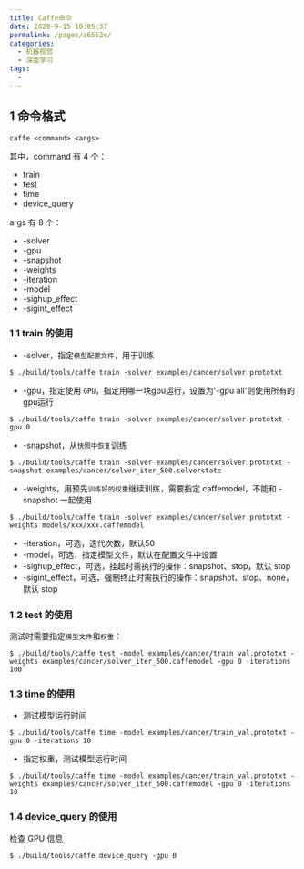 ```yaml
---
title: Caffe命令
date: 2020-9-15 10:05:37
permalink: /pages/a6552e/
categories: 
  - 机器视觉
  - 深度学习
tags: 
  - 
---
```


## 1 命令格式

```shell
caffe <command> <args>
```

其中，command 有 4 个：
- train
- test
- time
- device_query

args 有 8 个：
- -solver
- -gpu
- -snapshot
- -weights
- -iteration
- -model
- -sighup_effect
- -sigint_effect

### 1.1 train 的使用

- -solver，指定`模型配置文件`，用于训练
```shell
$ ./build/tools/caffe train -solver examples/cancer/solver.prototxt
```

- -gpu，指定使用 `GPU`，指定用哪一块gpu运行，设置为'-gpu all'则使用所有的gpu运行
```shell
$ ./build/tools/caffe train -solver examples/cancer/solver.prototxt -gpu 0
```

- -snapshot，从`快照中恢复`训练
```shell
$ ./build/tools/caffe train -solver examples/cancer/solver.prototxt -snapshot examples/cancer/solver_iter_500.solverstate
```

- -weights，用预先`训练好的权重`继续训练，需要指定 caffemodel，不能和 -snapshot 一起使用
```shell
$ ./build/tools/caffe train -solver examples/cancer/solver.prototxt -weights models/xxx/xxx.caffemodel
```

- -iteration，可选，迭代次数，默认50
- -model，可选，指定模型文件，默认在配置文件中设置
- -sighup_effect，可选，挂起时需执行的操作：snapshot、stop，默认 stop
- -sigint_effect，可选，强制终止时需执行的操作：snapshot、stop、none，默认 stop
 


### 1.2 test 的使用

测试时需要指定`模型文件`和`权重`：
```shell
$ ./build/tools/caffe test -model examples/cancer/train_val.prototxt -weights examples/cancer/solver_iter_500.caffemodel -gpu 0 -iterations 100
```


### 1.3 time 的使用

- 测试模型运行时间
```shell
$ ./build/tools/caffe time -model examples/cancer/train_val.prototxt -gpu 0 -iterations 10
```

- 指定权重，测试模型运行时间
```shell
$ ./build/tools/caffe time -model examples/cancer/train_val.prototxt -weights examples/cancer/solver_iter_500.caffemodel -gpu 0 -iterations 10
```

### 1.4 device_query 的使用

检查 GPU 信息
```shell
$ ./build/tools/caffe device_query -gpu 0
```